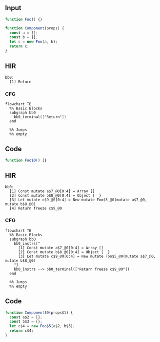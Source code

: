 
## Input

```javascript
function Foo() {}

function Component(props) {
  const a = [];
  const b = {};
  let c = new Foo(a, b);
  return c;
}

```

## HIR

```
bb0:
  [1] Return
```

### CFG

```mermaid
flowchart TB
  %% Basic Blocks
  subgraph bb0
    bb0_terminal(["Return"])
  end

  %% Jumps
  %% empty
```

## Code

```javascript
function Foo$0() {}

```
## HIR

```
bb0:
  [1] Const mutate a$7_@0[0:4] = Array []
  [2] Const mutate b$8_@0[0:4] = Object {  }
  [3] Let mutate c$9_@0[0:4] = New mutate Foo$5_@0(mutate a$7_@0, mutate b$8_@0)
  [4] Return freeze c$9_@0
```

### CFG

```mermaid
flowchart TB
  %% Basic Blocks
  subgraph bb0
    bb0_instrs["
      [1] Const mutate a$7_@0[0:4] = Array []
      [2] Const mutate b$8_@0[0:4] = Object {  }
      [3] Let mutate c$9_@0[0:4] = New mutate Foo$5_@0(mutate a$7_@0, mutate b$8_@0)
    "]
    bb0_instrs --> bb0_terminal(["Return freeze c$9_@0"])
  end

  %% Jumps
  %% empty
```

## Code

```javascript
function Component$0(props$1) {
  const a$2 = [];
  const b$3 = {};
  let c$4 = new Foo$5(a$2, b$3);
  return c$4;
}

```
      